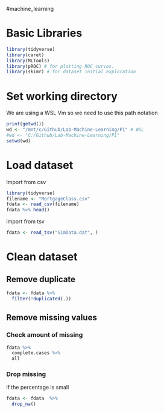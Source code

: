 #machine_learning 
# Basic Libraries
```r
library(tidyverse)
library(caret)
library(MLTools)
library(pROC) # for plotting ROC curves.
library(skimr) # for dataset initial exploration
```
# Set working directory
We are using a WSL Vm so we need to use this path notation
```r
print(getwd())
wd <- "/mnt/c/Github/Lab-Machine-Learning/P1" # WSL
#wd <- "C:/Github/Lab-Machine-Learning/P1"
setwd(wd)
```
# Load dataset

Import from csv
```r
library(tidyverse)
filename <- "MortgageClass.csv"
fdata <- read_csv(filename)
fdata %>% head()
```
import from tsv
```r
fdata <- read_tsv("SimData.dat", )
```

# Clean dataset

## Remove duplicate
```r
fdata <- fdata %>% 
  filter(!duplicated(.))
```
## Remove missing values
### Check amount of missing
```r
fdata %>% 
  complete.cases %>% 
  all
```
### Drop missing
if the percentage is small
```r
fdata <- fdata  %>% 
  drop_na()
```
